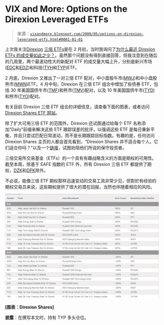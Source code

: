 <!--yml

分类：未分类

日期：2024-05-18 17:45:58

-->

# VIX and More: Options on the Direxion Leveraged ETFs

> 来源：[`vixandmore.blogspot.com/2009/05/options-on-direxion-leveraged-etfs.html#0001-01-01`](http://vixandmore.blogspot.com/2009/05/options-on-direxion-leveraged-etfs.html#0001-01-01)

上次我关注[Direxion](http://vixandmore.blogspot.com/search/label/Direxion) [三倍 ETFs](http://vixandmore.blogspot.com/search/label/triple%20ETFs)是在 2 月初，当时我询问了[为什么最近 Direxion ETFs 的成交量如此之少？](http://vixandmore.blogspot.com/2009/02/why-is-there-so-little-volume-in-most.html)。虽然那个问题没有得到直接回答，但我注意到在随后的几周里，两个最波动性大的新配对 ETF 的成交量大幅上升，分别是新兴市场([EDC](http://vixandmore.blogspot.com/search/label/EDC)和[EDZ](http://vixandmore.blogspot.com/search/label/EDZ))和科技([TYH](http://vixandmore.blogspot.com/search/label/TYH)和[TYP](http://vixandmore.blogspot.com/search/label/TYP))ETF。

2 月底，Direxion 又推出了一对三倍 ETF 配对，中小盘股牛市([MWJ](http://vixandmore.blogspot.com/search/label/MWJ))和中小盘股熊市([MWN](http://vixandmore.blogspot.com/search/label/MWN))ETF。4 月中旬，Direxion 在三倍 ETF 组合中增加了些债券 ETF，包括 30 年美国国债牛市([TMF](http://vixandmore.blogspot.com/search/label/TMF))和熊市([TMV](http://vixandmore.blogspot.com/search/label/TMV))配对，以及 10 年美国国债牛市([TYD](http://vixandmore.blogspot.com/search/label/TYD))和熊市([TYO](http://vixandmore.blogspot.com/search/label/TYO))配对。

有关目前 Direxion 三倍 ETF 组合的详细信息，请查看下面的图表，或者访问[Direxion Shares ETF 网站](http://www.direxionshares.com/etfs)。

除了扩大可用三倍 ETF 的范围外，Direxion 还试图通过给每个 ETF 名称添加“Daily”前缀来解决这些 ETF 跟踪误差的批评，以强调这些 ETF 是每日重新平衡，并且只尝试匹配日常波动，而不是长期跟踪目标指数。有趣的是，任何访问 Direxion Shares 主页的人都会首先看到，“Direxion Shares 并不适合每个人。它们适合你吗？”以及一个[链接](http://www.direxionshares.com/education_faq.html#1)，试图劝阻他们所说的保守投资者。

三倍交易所交易基金（ETFs）的一个具有有趣战略含义的方面是期权的可用性。截至本周，除基于 EAFE 指数的 ETF 外，所有 Direxion 三倍 ETF 都提供了期权，[DZK](http://vixandmore.blogspot.com/search/label/DZK)和[DPK](http://vixandmore.blogspot.com/search/label/DPK)除外。

不必说，能像三倍 ETF 期权那样迅速变动的交易工具非常少见，但對於有经验的期权交易员来说，这些期权提供了很大的潜在回报，当然也伴随着相应的风险。

![](img/5c7b9c2d3260f3eaee25fdb6f7570244.png)

**[图表：Direxion Shares]**

****披露****：在撰写本文时，持有 TYP 多头仓位。
